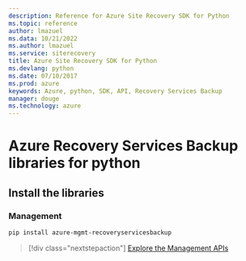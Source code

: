 ```yaml
---
description: Reference for Azure Site Recovery SDK for Python
ms.topic: reference
author: lmazuel
ms.data: 10/21/2022
ms.author: lmazuel
ms.service: siterecovery
title: Azure Site Recovery SDK for Python
ms.devlang: python
ms.date: 07/10/2017
ms.prod: azure
keywords: Azure, python, SDK, API, Recovery Services Backup
manager: douge
ms.technology: azure
---
```

# Azure Recovery Services Backup libraries for python

## Install the libraries


### Management

```bash
pip install azure-mgmt-recoveryservicesbackup
```
> [!div class="nextstepaction"]
> [Explore the Management APIs](/python/api/overview/azure/recoveryservicesbackup/management)
